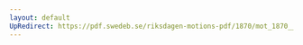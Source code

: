 ```yaml
---
layout: default
UpRedirect: https://pdf.swedeb.se/riksdagen-motions-pdf/1870/mot_1870__fk__00005/mot_1870__fk__00005_002.pdf
---
```

